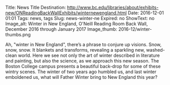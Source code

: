 Title: News Title 
Destination: http://www.bc.edu/libraries/about/exhibits-new/ONReadingBackWallExhibits/winternewengland.html
Date: 2016-12-01 01:01 
Tags: news, tags 
Slug: news-winter-ne
Expired: no
ShowText: no
Image_alt: Winter in New England, O'Neill Reading Room Back Wall, December 2016 through January 2017
Image_thumb: 2016-12/winter-thumbs.png

Ah, "winter in New England", there’s a phrase to conjure up visions. Snow, snow, snow. It blankets and transforms, revealing a sparkling new, washed-clean world. Here we see not only the art of winter described in literature and painting, but also the science, as we approach this new season. The Boston College campus presents a beautiful back-drop for some of these wintry scenes. The winter of two years ago humbled us, and last winter emboldened us, what will Father Winter bring to New England this year?